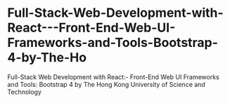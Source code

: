 # Full-Stack-Web-Development-with-React---Front-End-Web-UI-Frameworks-and-Tools-Bootstrap-4-by-The-Ho
Full-Stack Web Development with React:- Front-End Web UI Frameworks and Tools: Bootstrap 4 by The Hong Kong University of Science and Technology
